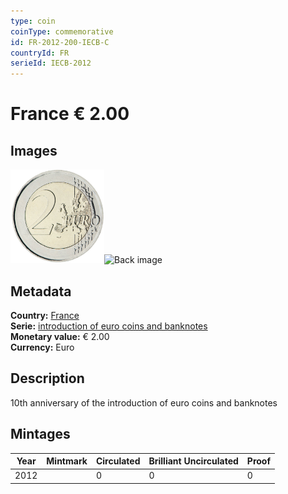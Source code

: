 ```yaml
---
type: coin
coinType: commemorative
id: FR-2012-200-IECB-C
countryId: FR
serieId: IECB-2012
---
```


# France € 2.00

## Images

<img src="../../Images/common-2007-200.png" height="150" alt="Front image"><img src="Images/FR-2012-200-000.png" height="150" alt="Back image">

## Metadata

**Country:** [France](../../Countries/France/index.md)\
**Serie:** [introduction of euro coins and banknotes](index.md)\
**Monetary value:** € 2.00\
**Currency:** Euro

## Description
10th anniversary of the introduction of euro coins and banknotes

## Mintages

| Year | Mintmark | Circulated | Brilliant Uncirculated | Proof |
| ---- | -------- | ---------- | ---------------------- | ----- |
| 2012 |  | 0| 0 | 0 |
